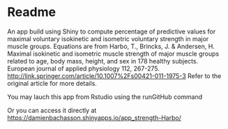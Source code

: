 # Readme

An app build using Shiny to compute percentage of predictive values for maximal voluntary isokinetic and isometric voluntary strength in major muscle groups. Equations are from Harbo, T., Brincks, J. & Andersen, H. Maximal isokinetic and isometric muscle strength of major muscle groups related to age, body mass, height, and sex in 178 healthy subjects. European journal of applied physiology 112, 267-275. http://link.springer.com/article/10.1007%2Fs00421-011-1975-3
Refer to the original article for more details.

You may lauch this app from Rstudio using the runGitHub command

Or you can access it directly at https://damienbachasson.shinyapps.io/app_strength-Harbo/
